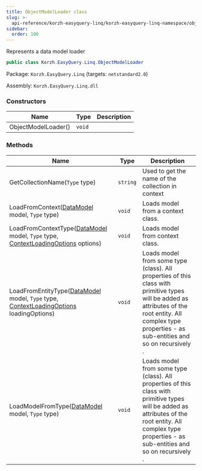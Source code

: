 ```yaml
---
title: ObjectModelLoader class
slug: >-
  api-reference/korzh-easyquery-linq/korzh-easyquery-linq-namespace/objectmodelloader-class
sidebar:
  order: 100
---
```


Represents a data model loader
```csharp
public class Korzh.EasyQuery.Linq.ObjectModelLoader

```
Package: `Korzh.EasyQuery.Linq` (targets: `netstandard2.0`)

Assembly: `Korzh.EasyQuery.Linq.dll`

### Constructors

| Name | Type | Description | 
| --- | --- | --- | 
| ObjectModelLoader() | `void` |  | 


### Methods

| Name | Type | Description | 
| --- | --- | --- | 
| GetCollectionName(`Type` type) | `string` | Used to get the name of the collection in context | 
| LoadFromContext([DataModel](///easyquery/docs/api-reference/korzh-easyquery/korzh-easyquery-namespace/datamodel-class) model, `Type` type) | `void` | Loads model from a context class. | 
| LoadFromContextType([DataModel](///easyquery/docs/api-reference/korzh-easyquery/korzh-easyquery-namespace/datamodel-class) model, `Type` type, [ContextLoadingOptions](///easyquery/docs/api-reference/korzh-easyquery-linq/korzh-easyquery-linq-namespace/contextloadingoptions-enum) options) | `void` | Loads model from context class. | 
| LoadFromEntityType([DataModel](///easyquery/docs/api-reference/korzh-easyquery/korzh-easyquery-namespace/datamodel-class) model, `Type` type, [ContextLoadingOptions](///easyquery/docs/api-reference/korzh-easyquery-linq/korzh-easyquery-linq-namespace/contextloadingoptions-enum) loadingOptions) | `void` | Loads model from some type (class).  All properties of this class with primitive types will be added as attributes of the root entity.  All complex type properties - as sub-entities and so on recursively . | 
| LoadModelFromType([DataModel](///easyquery/docs/api-reference/korzh-easyquery/korzh-easyquery-namespace/datamodel-class) model, `Type` type) | `void` | Loads model from some type (class).  All properties of this class with primitive types will be added as attributes of the root entity.  All complex type properties - as sub-entities and so on recursively . |
